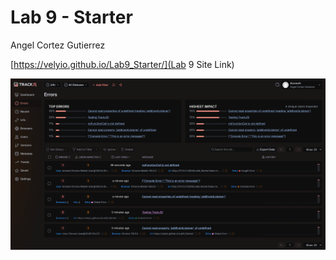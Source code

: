 # Lab 9 - Starter

Angel Cortez Gutierrez

[https://velyio.github.io/Lab9_Starter/](Lab 9 Site Link)

![Error Screenshot](errors.png)